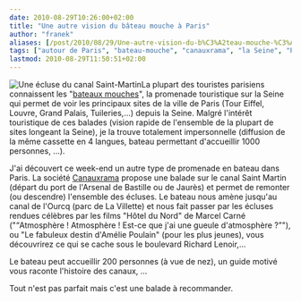 ```yaml
---
date: 2010-08-29T10:26:00+02:00
title: "Une autre vision du bâteau mouche à Paris"
author: "franek"
aliases: [/post/2010/08/29/Une-autre-vision-du-b%C3%A2teau-mouche-%C3%A0-Paris]
tags: ["autour de Paris", "bateau-mouche", "canauxrama", "la Seine", "Paris"]
lastmod: 2010-08-29T11:50:51+02:00
---
```

![Une écluse du canal Saint-Martin](https://franek.chicour.net/public/.P1030481_m.jpg "Une écluse du canal Saint-Martin, août 2010")La plupart des touristes parisiens connaissent les "[bateaux mouches](http://fr.wikipedia.org/wiki/Bateau-mouche)", la promenade touristique sur la Seine qui permet de voir les principaux sites de la ville de Paris (Tour Eiffel, Louvre, Grand Palais, Tuileries,...) depuis la Seine. Malgré l'intérêt touristique de ces balades (vision rapide de l'ensemble de la plupart de sites longeant la Seine), je la trouve totalement impersonnelle (diffusion de la même cassette en 4 langues, bateau permettant d'accueillir 1000 personnes, ...).

J'ai découvert ce week-end un autre type de promenade en bateau dans Paris. La société [Canauxrama](http://www.canauxrama.com/) propose une balade sur le canal Saint Martin (départ du port de l'Arsenal de Bastille ou de Jaurès) et permet de remonter (ou descendre) l'ensemble des écluses. Le bateau nous amène jusqu'au canal de l'Ourcq (parc de La Villette) et nous fait passer par les écluses rendues célèbres par les films "Hôtel du Nord" de Marcel Carné ("<q>Atmosphère ! Atmosphère ! Est-ce que j'ai une gueule d'atmosphère ?</q>"), ou "Le fabuleux destin d'Amélie Poulain" (pour les plus jeunes), vous découvrirez ce qui se cache sous le boulevard Richard Lenoir,...

Le bateau peut accueillir 200 personnes (à vue de nez), un guide motivé vous raconte l'histoire des canaux, ...

Tout n'est pas parfait mais c'est une balade à recommander.
